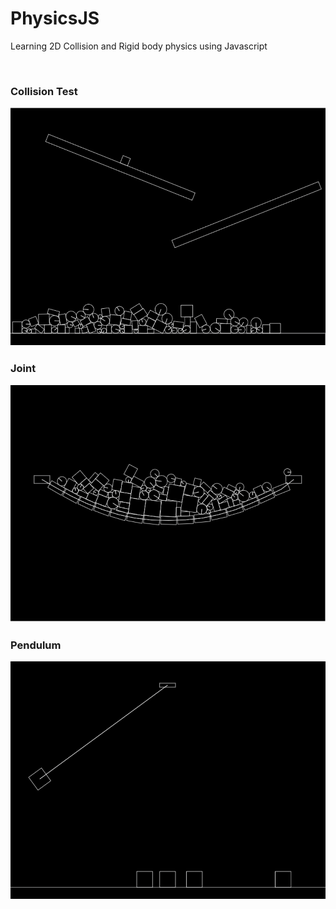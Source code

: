 # PhysicsJS
Learning 2D Collision and Rigid body physics using Javascript

<br>

### Collision Test
![Scene1](images/image1.PNG)

### Joint
![Joint](images/image2.PNG)

### Pendulum
![Pendulum](images/image3.png)
